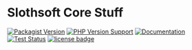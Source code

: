 Slothsoft Core Stuff
====================
[![Packagist Version](https://img.shields.io/packagist/v/slothsoft/core)](https://packagist.org/packages/slothsoft/core)
[![PHP Version Support](https://img.shields.io/packagist/php-v/slothsoft/core)](https://www.php.net/)
[![Documentation](https://img.shields.io/badge/docs-reference-blue.svg)](https://faulo.github.io/slothsoft-core/)
[![Test Status](../../actions/workflows/ci-tests.yml/badge.svg)](../../actions/workflows/ci-tests.yml)
[![license badge](https://img.shields.io/badge/license-MIT-green.svg)](LICENSE)

